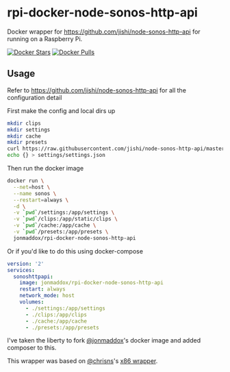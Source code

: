 # rpi-docker-node-sonos-http-api
Docker wrapper for https://github.com/jishi/node-sonos-http-api for running on a Raspberry Pi.

[![Docker Stars](https://img.shields.io/docker/stars/jonmaddox/rpi-docker-node-sonos-http-api.svg)](https://hub.docker.com/r/jonmaddox/rpi-docker-node-sonos-http-api)
[![Docker Pulls](https://img.shields.io/docker/pulls/jonmaddox/rpi-docker-node-sonos-http-api.svg)](https://hub.docker.com/r/jonmaddox/rpi-docker-node-sonos-http-api)

## Usage
Refer to https://github.com/jishi/node-sonos-http-api for all the configuration detail

First make the config and local dirs up
```bash
mkdir clips
mkdir settings
mkdir cache
mkdir presets
curl https://raw.githubusercontent.com/jishi/node-sonos-http-api/master/presets/example.json > presets/example.json
echo {} > settings/settings.json
```

Then run the docker image
```bash
docker run \
  --net=host \
  --name sonos \
  --restart=always \
  -d \
  -v `pwd`/settings:/app/settings \
  -v `pwd`/clips:/app/static/clips \
  -v `pwd`/cache:/app/cache \
  -v `pwd`/presets:/app/presets \
  jonmaddox/rpi-docker-node-sonos-http-api
```

Or if you'd like to do this using docker-compose
```yaml
version: '2'
services:
  sonoshttpapi:
    image: jonmaddox/rpi-docker-node-sonos-http-api
    restart: always
    network_mode: host
    volumes:
      - ./settings:/app/settings
      - ./clips:/app/clips
      - ./cache:/app/cache
      - ./presets:/app/presets
```

I've taken the liberty to fork [@jonmaddox](https://github.com/jonmaddox)'s docker image and added composer to this.

This wrapper was based on [@chrisns](https://github.com/chrisns)'s [x86 wrapper](https://github.com/chrisns/docker-node-sonos-http-api).

